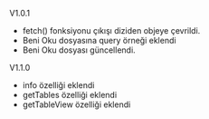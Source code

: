 V1.0.1
- fetch() fonksiyonu çıkışı diziden objeye çevrildi.
- Beni Oku dosyasına query örneği eklendi
- Beni Oku dosyası güncellendi.

V1.1.0
- info özelliği eklendi
- getTables özelliği eklendi
- getTableView özelliği eklendi